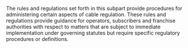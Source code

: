 The rules and regulations set forth in this subpart provide procedures for administering certain aspects of cable regulation. These rules and regulations provide guidance for operators, subscribers and franchise authorities with respect to matters that are subject to immediate implementation under governing statutes but require specific regulatory procedures or definitions.

